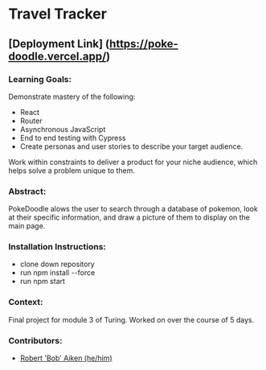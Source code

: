 # Travel Tracker

## [Deployment Link] (https://poke-doodle.vercel.app/)

### Learning Goals:
Demonstrate mastery of the following:
- React
- Router
- Asynchronous JavaScript
- End to end testing with Cypress
- Create personas and user stories to describe your target audience.

Work within constraints to deliver a product for your niche audience, which helps solve a problem unique to them.


### Abstract:
PokeDoodle alows the user to search through a database of pokemon, look at their specific information, and draw a picture of them to display on the main page.


### Installation Instructions:
- clone down repository
- run npm install --force
- run npm start

### Context:
Final project for module 3 of Turing. Worked on over the course of 5 days. 


### Contributors:
- [Robert 'Bob' Aiken (he/him)](https://www.linkedin.com/in/robertsiraaiken/)

